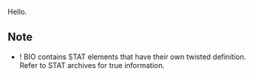 
Hello.

## Note

- ! BIO contains STAT elements that have their own twisted definition. Refer to STAT archives for true information.